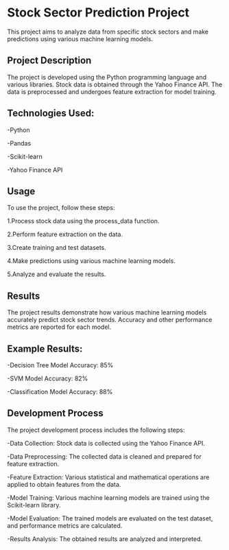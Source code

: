 # Stock Sector Prediction Project

This project aims to analyze data from specific stock sectors and make predictions using various machine learning models.

## Project Description
The project is developed using the Python programming language and various libraries. Stock data is obtained through the Yahoo Finance API. The data is preprocessed and undergoes feature extraction for model training.

## Technologies Used:

-Python

-Pandas

-Scikit-learn

-Yahoo Finance API

## Usage
To use the project, follow these steps:

1.Process stock data using the process_data function.

2.Perform feature extraction on the data.

3.Create training and test datasets.

4.Make predictions using various machine learning models.

5.Analyze and evaluate the results.


## Results
The project results demonstrate how various machine learning models accurately predict stock sector trends. Accuracy and other performance metrics are reported for each model.

## Example Results:

-Decision Tree Model Accuracy: 85%

-SVM Model Accuracy: 82%

-Classification Model Accuracy: 88%

## Development Process
The project development process includes the following steps:

-Data Collection: Stock data is collected using the Yahoo Finance API.

-Data Preprocessing: The collected data is cleaned and prepared for feature extraction.

-Feature Extraction: Various statistical and mathematical operations are applied to obtain features from the data.

-Model Training: Various machine learning models are trained using the Scikit-learn library.

-Model Evaluation: The trained models are evaluated on the test dataset, and performance metrics are calculated.

-Results Analysis: The obtained results are analyzed and interpreted.

